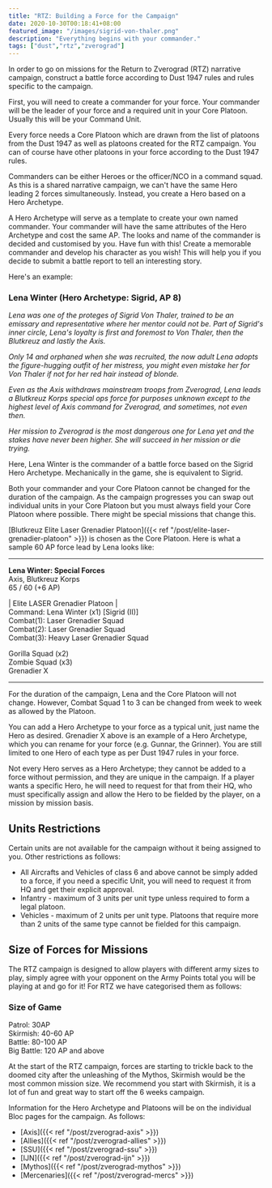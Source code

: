 ```yaml
---
title: "RTZ: Building a Force for the Campaign"
date: 2020-10-30T00:18:41+08:00
featured_image: "/images/sigrid-von-thaler.png"
description: "Everything begins with your commander."
tags: ["dust","rtz","zverograd"]
---
```


In order to go on missions for the Return to Zverograd (RTZ) narrative campaign, construct a battle force according to Dust 1947 rules and rules specific to the campaign.

First, you will need to create a commander for your force. Your commander will be the leader of your force and a required unit in your Core Platoon. Usually this will be your Command Unit.

Every force needs a Core Platoon which are drawn from the list of platoons from the Dust 1947 as well as platoons created for the RTZ campaign. You can of course have other platoons in your force according to the Dust 1947 rules.

Commanders can be either Heroes or the officer/NCO in a command squad. As this is a shared narrative campaign, we can't have the same Hero leading 2 forces simultaneously. Instead, you create a Hero based on a Hero Archetype.

A Hero Archetype will serve as a template to create your own named commander. Your commander will have the same attributes of the Hero Archetype and cost the same AP. The looks and name of the commander is decided and customised by you. Have fun with this! Create a memorable commander and develop his character as you wish! This will help you if you decide to submit a battle report to tell an interesting story.

Here's an example:

### Lena Winter (Hero Archetype: Sigrid, AP 8)

*Lena was one of the proteges of Sigrid Von Thaler, trained to be an emissary and representative where her mentor could not be. Part of Sigrid's inner circle, Lena's loyalty is first and foremost to Von Thaler, then the Blutkreuz and lastly the Axis.*

*Only 14 and orphaned when she was recruited, the now adult Lena adopts the figure-hugging outfit of her mistress, you might even mistake her for Von Thaler if not for her red hair instead of blonde.*

*Even as the Axis withdraws mainstream troops from Zverograd, Lena leads a Blutkreuz Korps special ops force for purposes unknown except to the highest level of Axis command for Zverograd, and sometimes, not even then.*

*Her mission to Zverograd is the most dangerous one for Lena yet and the stakes have never been higher. She will succeed in her mission or die trying.*

Here, Lena Winter is the commander of a battle force based on the Sigrid Hero Archetype. Mechanically in the game, she is equivalent to Sigrid.

Both your commander and your Core Platoon cannot be changed for the duration of the campaign. As the campaign progresses you can swap out individual units in your Core Platoon but you must always field your Core Platoon where possible. There might be special missions that change this.

[Blutkreuz Elite Laser Grenadier Platoon]({{< ref "/post/elite-laser-grenadier-platoon" >}}) is chosen as the Core Platoon. Here is what a sample 60 AP force lead by Lena looks like:
***
**Lena Winter: Special Forces**    
Axis, Blutkreuz Korps  
65 / 60 (+6 AP)  

| Elite LASER Grenadier Platoon |  
Command: Lena Winter (x1) [Sigrid (II)]  
Combat(1): Laser Grenadier Squad  
Combat(2): Laser Grenadier Squad  
Combat(3): Heavy Laser Grenadier Squad  

Gorilla Squad (x2)  
Zombie Squad (x3)  
Grenadier X
***

For the duration of the campaign, Lena and the Core Platoon will not change. However, Combat Squad 1 to 3 can be changed from week to week as allowed by the Platoon.

You can add a Hero Archetype to your force as a typical unit, just name the Hero as desired. Grenadier X above is an example of a Hero Archetype, which you can rename for your force (e.g. Gunnar, the Grinner). You are still limited to one Hero of each type as per Dust 1947 rules in your force.

Not every Hero serves as a Hero Archetype; they cannot be added to a force without permission, and they are unique in the campaign. If a player wants a specific Hero, he will need to request for that from their HQ, who must specifically assign and allow the Hero to be fielded by the player, on a mission by mission basis.

## Units Restrictions
Certain units are not available for the campaign without it being assigned to you. Other restrictions as follows:
* All Aircrafts and Vehicles of class 6 and above cannot be simply added to a force, if you need a specific Unit, you will need to request it from HQ and get their explicit approval.
* Infantry - maximum of 3 units per unit type unless required to form a legal platoon.
* Vehicles - maximum of 2 units per unit type. Platoons that require more than 2 units of the same type cannot be fielded for this campaign.

## Size of Forces for Missions
The RTZ campaign is designed to allow players with different army sizes to play, simply agree with your opponent on the Army Points total you will be playing at and go for it! For RTZ we have categorised them as follows:

### Size of Game
Patrol: 30AP  
Skirmish: 40-60 AP  
Battle: 80-100 AP  
Big Battle: 120 AP and above

At the start of the RTZ campaign, forces are starting to trickle back to the doomed city after the unleashing of the Mythos, Skirmish would be the most common mission size. We recommend you start with Skirmish, it is a lot of fun and great way to start off the 6 weeks campaign.

Information for the Hero Archetype and Platoons will be on the individual Bloc pages for the campaign. As follows:

- [Axis]({{< ref "/post/zverograd-axis" >}})
- [Allies]({{< ref "/post/zverograd-allies" >}})
- [SSU]({{< ref "/post/zverograd-ssu" >}})
- [IJN]({{< ref "/post/zverograd-ijn" >}})
- [Mythos]({{< ref "/post/zverograd-mythos" >}})
- [Mercenaries]({{< ref "/post/zverograd-mercs" >}})
